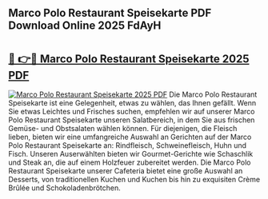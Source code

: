 ## Marco Polo Restaurant Speisekarte PDF Download Online 2025 FdAyH

# <h2><a href="http://gca6kjm.nevu.top/?p=Marco+Polo+Restaurant+Speisekarte">🔗 👉🔴 Marco Polo Restaurant Speisekarte 2025 PDF</a></h2>

[![Marco Polo Restaurant Speisekarte 2025 PDF](https://i.imgur.com/dBaPXMq.png)](http://gca6kjm.nevu.top/?p=Marco+Polo+Restaurant+Speisekarte)
Die Marco Polo Restaurant Speisekarte ist eine Gelegenheit, etwas zu wählen, das Ihnen gefällt. Wenn Sie etwas Leichtes und Frisches suchen, empfehlen wir auf unserer Marco Polo Restaurant Speisekarte unseren Salatbereich, in dem Sie aus frischen Gemüse- und Obstsalaten wählen können. Für diejenigen, die Fleisch lieben, bieten wir eine umfangreiche Auswahl an Gerichten auf der Marco Polo Restaurant Speisekarte an: Rindfleisch, Schweinefleisch, Huhn und Fisch. Unseren Auserwählten bieten wir Gourmet-Gerichte wie Schaschlik und Steak an, die auf einem Holzfeuer zubereitet werden. Die Marco Polo Restaurant Speisekarte unserer Cafeteria bietet eine große Auswahl an Desserts, von traditionellen Kuchen und Kuchen bis hin zu exquisiten Crème Brûlée und Schokoladenbrötchen.
